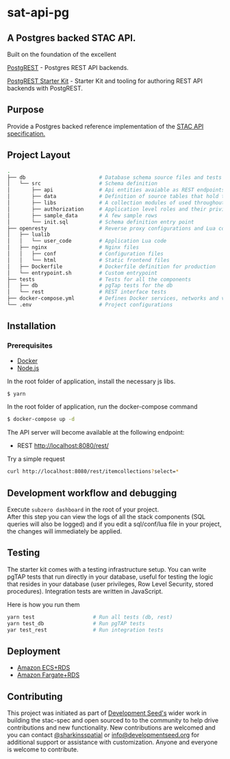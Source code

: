 # sat-api-pg

## A Postgres backed STAC API.

Built on the foundation of the excellent 

[PostgREST](https://postgrest.com) - Postgres REST API backends.

[PostgREST Starter Kit](https://github.com/subzerocloud/postgrest-starter-kit) - Starter Kit and tooling for authoring REST API backends with PostgREST.

## Purpose

Provide a Postgres backed reference implementation of the [STAC API specification.](https://github.com/radiantearth/stac-spec/tree/dev/api-spec)

## Project Layout 

```bash
.
├── db                        # Database schema source files and tests
│   └── src                   # Schema definition
│       ├── api               # Api entities avaiable as REST endpoints
│       ├── data              # Definition of source tables that hold the data
│       ├── libs              # A collection modules of used throughout the code
│       ├── authorization     # Application level roles and their privileges
│       ├── sample_data       # A few sample rows
│       └── init.sql          # Schema definition entry point
├── openresty                 # Reverse proxy configurations and Lua code
│   ├── lualib
│   │   └── user_code         # Application Lua code
│   ├── nginx                 # Nginx files
│   │   ├── conf              # Configuration files
│   │   └── html              # Static frontend files
│   ├── Dockerfile            # Dockerfile definition for production
│   └── entrypoint.sh         # Custom entrypoint
├── tests                     # Tests for all the components
│   ├── db                    # pgTap tests for the db
│   └── rest                  # REST interface tests
├── docker-compose.yml        # Defines Docker services, networks and volumes
└── .env                      # Project configurations

```

## Installation 

### Prerequisites
* [Docker](https://www.docker.com)
* [Node.js](https://nodejs.org/en/)

In the root folder of application, install the necessary js libs.

```bash
$ yarn
```

In the root folder of application, run the docker-compose command

```bash
$ docker-compose up -d
```

The API server will become available at the following endpoint:

- REST [http://localhost:8080/rest/](http://localhost:8080/rest/)

Try a simple request

```bash
curl http://localhost:8080/rest/itemcollections?select=*
```


## Development workflow and debugging

Execute `subzero dashboard` in the root of your project.<br />
After this step you can view the logs of all the stack components (SQL queries will also be logged) and
if you edit a sql/conf/lua file in your project, the changes will immediately be applied.


## Testing

The starter kit comes with a testing infrastructure setup.
You can write pgTAP tests that run directly in your database, useful for testing the logic that resides in your database (user privileges, Row Level Security, stored procedures).
Integration tests are written in JavaScript.

Here is how you run them

```bash
yarn test                   # Run all tests (db, rest)
yarn test_db                # Run pgTAP tests
yar test_rest               # Run integration tests
```

## Deployment
* [Amazon ECS+RDS](http://docs.subzero.cloud/production-infrastructure/aws-ecs-rds/)
* [Amazon Fargate+RDS](http://docs.subzero.cloud/production-infrastructure/aws-fargate-rds/)

## Contributing
This project was initiated as part of [Development Seed's](https://developmentseed.org/) wider work in building the stac-spec
and open sourced to to the community to help drive contributions and new functionality.  New contributions are welcomed and you can contact
[@sharkinsspatial](https://github.com/sharkinsspatial) or info@developmentseed.org for additional support or assistance with customization.
Anyone and everyone is welcome to contribute.

